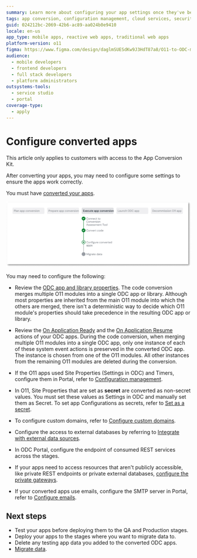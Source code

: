 ```yaml
---
summary: Learn more about configuring your app settings once they've been converted to ODC
tags: app conversion, configuration management, cloud services, security, custom domains
guid: 024212bc-2069-42b6-ac89-aa024b0e9410
locale: en-us
app_type: mobile apps, reactive web apps, traditional web apps
platform-version: o11
figma: https://www.figma.com/design/daglmSUESdKw9J3HdT87a8/O11-to-ODC-migration?m=auto&node-id=2150-444&t=HG8PieYurYat1wsj-1
audience:
  - mobile developers
  - frontend developers
  - full stack developers
  - platform administrators
outsystems-tools:
  - service studio
  - portal
coverage-type:
  - apply
---
```


# Configure converted apps

<div class="info" markdown="1">

This article only applies to customers with access to the App Conversion Kit.

</div>

After converting your apps, you may need to configure some settings to ensure the apps work correctly.

You must have [converted your apps](execute-about-migrate-code.md).

![A diagram displaying the current state of app conversion, highlighting the 'Execute app conversion' step.](images/execute-config-migrated-apps-diag.png "Diagram of App Conversion Process")

You may need to configure the following:

* Review the [ODC app and library properties](https://success.outsystems.com/documentation/outsystems_developer_cloud/building_apps/libraries/edit_app_and_library_properties/). The code conversion merges multiple O11 modules into a single ODC app or library. Although most properties are inherited from the main O11 module into which the others are merged, there isn't a deterministic way to decide which O11 module's properties should take precedence in the resulting ODC app or library.

* Review the [On Application Ready](https://success.outsystems.com/documentation/outsystems_developer_cloud/building_apps/application_logic/on_application_ready/) and the [On Application Resume](https://success.outsystems.com/documentation/outsystems_developer_cloud/building_apps/application_logic/on_application_resume/) actions of your ODC apps. During the code conversion, when merging multiple O11 modules into a single ODC app, only one instance of each of these system event actions is preserved in the converted ODC app. The instance is chosen from one of the O11 modules. All other instances from the remaining O11 modules are deleted during the conversion.

* If the O11 apps used Site Properties (Settings in ODC) and Timers, configure them in Portal, refer to [Configuration management](https://success.outsystems.com/documentation/outsystems_developer_cloud/managing_outsystems_platform_and_apps/configuration_management/).

* In O11, Site Properties that are set as **secret** are converted as non-secret values. You must set these values as Settings in ODC and manually set them as Secret. To set app Configurations as secrets, refer to [Set as a secret](https://success.outsystems.com/documentation/outsystems_developer_cloud/security_of_outsystems_developer_cloud/set_as_secret/).

* To configure custom domains, refer to [Configure custom domains](https://success.outsystems.com/documentation/outsystems_developer_cloud/managing_outsystems_platform_and_apps/configure_custom_domains_for_apps/). 

* Configure the access to external databases by referring to [Integrate with external data sources](https://success.outsystems.com/documentation/outsystems_developer_cloud/integration_with_external_systems/integrate_with_external_data_sources/).

* In ODC Portal, configure the endpoint of consumed REST services across the stages.

* If your apps need to access resources that aren't publicly accessible, like private REST endpoints or private external databases, [configure the private gateways](https://success.outsystems.com/documentation/outsystems_developer_cloud/managing_outsystems_platform_and_apps/configure_a_private_gateway_to_your_network/).

* If your converted apps use emails, configure the SMTP server in Portal, refer to [Configure emails](https://success.outsystems.com/documentation/outsystems_developer_cloud/managing_outsystems_platform_and_apps/configure_emails/).

## Next steps

* Test your apps before deploying them to the QA and Production stages.
* Deploy your apps to the stages where you want to migrate data to.
* Delete any testing app data you added to the converted ODC apps.
* [Migrate data](execute-about-migrate-data.md).
